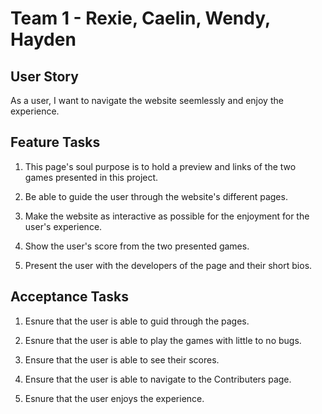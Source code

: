 # Team 1 - Rexie, Caelin, Wendy, Hayden

## User Story

As a user, I want to navigate the website seemlessly and enjoy the experience.

## Feature Tasks

1. This page's soul purpose is to hold a preview and links of the two games presented in this project.

2. Be able to guide the user through the website's different pages.

3. Make the website as interactive as possible for the enjoyment for the user's experience.

4. Show the user's score from the two presented games.

5. Present the user with the developers of the page and their short bios.

## Acceptance Tasks

1. Esnure that the user is able to guid through the pages.

2. Esnure that the user is able to play the games with little to no bugs.

3. Ensure that the user is able to see their scores.

4. Ensure that the user is able to navigate to the Contributers page.

5. Esnure that the user enjoys the experience.
